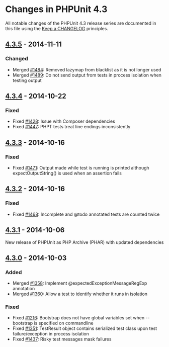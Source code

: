 # Changes in PHPUnit 4.3

All notable changes of the PHPUnit 4.3 release series are documented in this file using the [Keep a CHANGELOG](http://keepachangelog.com/) principles.

## [4.3.5] - 2014-11-11

### Changed

* Merged [#1484](https://github.com/sebastianbergmann/phpunit/issues/1484): Removed  lazymap  from blacklist as it is not longer used
* Merged [#1489](https://github.com/sebastianbergmann/phpunit/issues/1489): Do not send output from tests in process isolation when testing output

## [4.3.4] - 2014-10-22

### Fixed

* Fixed [#1428](https://github.com/sebastianbergmann/phpunit/issues/1428): Issue with Composer dependencies
* Fixed [#1447](https://github.com/sebastianbergmann/phpunit/issues/1447): PHPT tests treat line endings inconsistently

## [4.3.3] - 2014-10-16

### Fixed

* Fixed [#1471](https://github.com/sebastianbergmann/phpunit/issues/1471): Output made while test is running is printed although  expectOutputString()  is used when an assertion fails

## [4.3.2] - 2014-10-16

### Fixed

* Fixed [#1468](https://github.com/sebastianbergmann/phpunit/issues/1468): Incomplete and  @todo  annotated tests are counted twice

## [4.3.1] - 2014-10-06

New release of PHPUnit as PHP Archive (PHAR) with updated dependencies

## [4.3.0] - 2014-10-03

### Added

* Merged [#1358](https://github.com/sebastianbergmann/phpunit/issues/1358): Implement  @expectedExceptionMessageRegExp  annotation
* Merged [#1360](https://github.com/sebastianbergmann/phpunit/issues/1360): Allow a test to identify whether it runs in isolation

### Fixed

* Fixed [#1216](https://github.com/sebastianbergmann/phpunit/issues/1216): Bootstrap does not have global variables set when  --bootstrap  is specified on commandline
* Fixed [#1351](https://github.com/sebastianbergmann/phpunit/issues/1351):  TestResult  object contains serialized test class upon test failure/exception in process isolation
* Fixed [#1437](https://github.com/sebastianbergmann/phpunit/issues/1437): Risky test messages mask failures 

[4.3.5]: https://github.com/sebastianbergmann/phpunit/compare/4.3.4...4.3.5
[4.3.4]: https://github.com/sebastianbergmann/phpunit/compare/4.3.3...4.3.4
[4.3.3]: https://github.com/sebastianbergmann/phpunit/compare/4.3.2...4.3.3
[4.3.2]: https://github.com/sebastianbergmann/phpunit/compare/4.3.1...4.3.2
[4.3.1]: https://github.com/sebastianbergmann/phpunit/compare/4.3.0...4.3.1
[4.3.0]: https://github.com/sebastianbergmann/phpunit/compare/4.2...4.3.0

